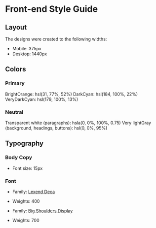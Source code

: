 # Front-end Style Guide

## Layout

The designs were created to the following widths:

- Mobile: 375px
- Desktop: 1440px

## Colors

### Primary

BrightOrange:  hsl(31, 77%, 52%)
DarkCyan:      hsl(184, 100%, 22%)
VeryDarkCyan: hsl(179, 100%, 13%)

### Neutral

Transparent white (paragraphs): hsla(0, 0%, 100%, 0.75)
Very lightGray (background, headings, buttons): hsl(0, 0%, 95%)

## Typography

### Body Copy

- Font size: 15px

### Font

- Family: [Lexend Deca](https://fonts.google.com/specimen/Lexend+Deca)
- Weights: 400

- Family: [Big Shoulders Display](https://fonts.google.com/specimen/Big+Shoulders+Display)
- Weights: 700
